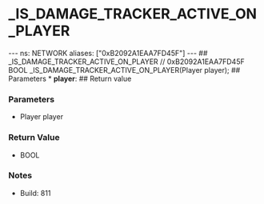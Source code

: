 # _IS_DAMAGE_TRACKER_ACTIVE_ON_PLAYER

--- ns: NETWORK aliases: ["0xB2092A1EAA7FD45F"] --- ## _IS_DAMAGE_TRACKER_ACTIVE_ON_PLAYER  // 0xB2092A1EAA7FD45F BOOL _IS_DAMAGE_TRACKER_ACTIVE_ON_PLAYER(Player player);   ## Parameters * **player**:  ## Return value

### Parameters
* Player player

### Return Value
* BOOL

### Notes
* Build: 811

